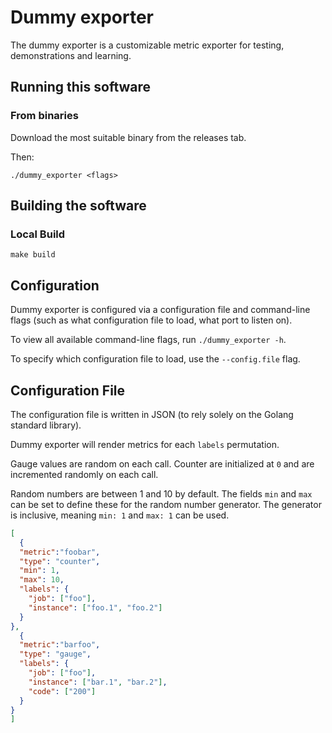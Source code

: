 # Dummy exporter

The dummy exporter is a customizable metric exporter for testing, demonstrations and learning.

## Running this software

### From binaries

Download the most suitable binary from the releases tab.

Then:

    ./dummy_exporter <flags>

## Building the software

### Local Build

    make build

## Configuration

Dummy exporter is configured via a configuration file and command-line flags (such as what configuration file to load, what port to listen on).

To view all available command-line flags, run `./dummy_exporter -h`.

To specify which configuration file to load, use the `--config.file` flag.

## Configuration File

The configuration file is written in JSON (to rely solely on the Golang standard library).

Dummy exporter will render metrics for each `labels` permutation.

Gauge values are random on each call. Counter are initialized at `0` and are incremented randomly on each call.

Random numbers are between 1 and 10 by default. The fields `min` and `max` can be set to define these for the random number generator. The generator is inclusive, meaning `min: 1` and `max: 1` can be used.

```json
[
  {
  "metric":"foobar",
  "type": "counter",
  "min": 1,
  "max": 10,
  "labels": {
    "job": ["foo"],
    "instance": ["foo.1", "foo.2"]
  }
},
  {
  "metric":"barfoo",
  "type": "gauge",
  "labels": {
    "job": ["foo"],
    "instance": ["bar.1", "bar.2"],
    "code": ["200"]
  }
}
]
```
